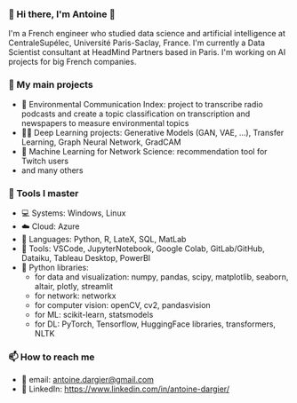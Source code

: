 ### 👋 Hi there, I'm Antoine 👋

I'm a French engineer who studied data science and artificial intelligence at CentraleSupélec, Université Paris-Saclay, France. I'm currently a Data Scientist consultant at HeadMind Partners based in Paris. I'm working on AI projects for big French companies.

### 📝 My main projects
- 🌱 Environmental Communication Index: project to transcribe radio podcasts and create a topic classification on transcription and newspapers to measure environmental topics
- 👨‍🔬 Deep Learning projects: Generative Models (GAN, VAE, ...), Transfer Learning, Graph Neural Network, GradCAM
- 🔗 Machine Learning for Network Science: recommendation tool for Twitch users
- and many others

### 🧰 Tools I master
- 💻 Systems: Windows, Linux
- ☁️ Cloud: Azure
- 📢 Languages: Python, R, LateX, SQL, MatLab
- 💾 Tools: VSCode, JupyterNotebook, Google Colab, GitLab/GitHub, Dataiku, Tableau Desktop, PowerBI
- 📃 Python libraries:
    * for data and visualization: numpy, pandas, scipy, matplotlib, seaborn, altair, plotly, streamlit
    * for network: networkx
    * for computer vision: openCV, cv2, pandasvision
    * for ML: scikit-learn, statsmodels
    * for DL: PyTorch, Tensorflow, HuggingFace libraries, transformers, NLTK

### 📫 How to reach me
- 📧 email: antoine.dargier@gmail.com
- 📱 LinkedIn: https://www.linkedin.com/in/antoine-dargier/
